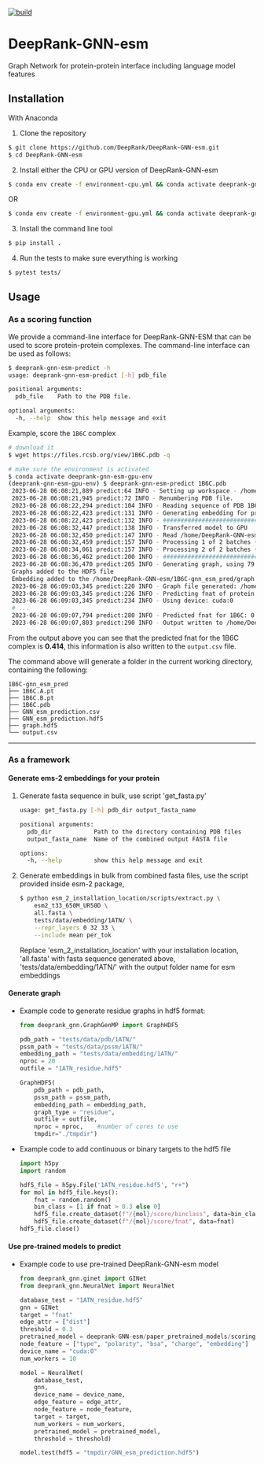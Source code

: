 [![build](https://github.com/haddocking/DeepRank-GNN-esm/actions/workflows/build.yml/badge.svg)](https://github.com/haddocking/DeepRank-GNN-esm/actions/workflows/build.yml)

# DeepRank-GNN-esm
Graph Network for protein-protein interface including language model features

## Installation

With Anaconda

1. Clone the repository
```bash
$ git clone https://github.com/DeepRank/DeepRank-GNN-esm.git
$ cd DeepRank-GNN-esm
```

2. Install either the CPU or GPU version of DeepRank-GNN-esm
```bash
$ conda env create -f environment-cpu.yml && conda activate deeprank-gnn-esm-cpu-env
```
OR
```bash
$ conda env create -f environment-gpu.yml && conda activate deeprank-gnn-esm-gpu-env
```

3. Install the command line tool
```bash
$ pip install .
```

4. Run the tests to make sure everything is working
```bash
$ pytest tests/
```

## Usage

### As a scoring function

We provide a command-line interface for DeepRank-GNN-ESM that can be used to score protein-protein complexes. The command-line interface can be used as follows:

```bash
$ deeprank-gnn-esm-predict -h
usage: deeprank-gnn-esm-predict [-h] pdb_file

positional arguments:
  pdb_file    Path to the PDB file.

optional arguments:
  -h, --help  show this help message and exit
```

Example, score the `1B6C` complex

```bash
# download it
$ wget https://files.rcsb.org/view/1B6C.pdb -q

# make sure the environment is activated
$ conda activate deeprank-gnn-esm-gpu-env
(deeprank-gnn-esm-gpu-env) $ deeprank-gnn-esm-predict 1B6C.pdb
 2023-06-28 06:08:21,889 predict:64 INFO - Setting up workspace - /home/DeepRank-GNN-esm/1B6C-gnn_esm_pred
 2023-06-28 06:08:21,945 predict:72 INFO - Renumbering PDB file.
 2023-06-28 06:08:22,294 predict:104 INFO - Reading sequence of PDB 1B6C.pdb
 2023-06-28 06:08:22,423 predict:131 INFO - Generating embedding for protein sequence.
 2023-06-28 06:08:22,423 predict:132 INFO - ################################################################################
 2023-06-28 06:08:32,447 predict:138 INFO - Transferred model to GPU
 2023-06-28 06:08:32,450 predict:147 INFO - Read /home/DeepRank-GNN-esm/1B6C-gnn_esm_pred/all.fasta with 8 sequences
 2023-06-28 06:08:32,459 predict:157 INFO - Processing 1 of 2 batches (4 sequences)
 2023-06-28 06:08:34,061 predict:157 INFO - Processing 2 of 2 batches (4 sequences)
 2023-06-28 06:08:36,462 predict:200 INFO - ################################################################################
 2023-06-28 06:08:36,470 predict:205 INFO - Generating graph, using 79 processors
 Graphs added to the HDF5 file
 Embedding added to the /home/DeepRank-GNN-esm/1B6C-gnn_esm_pred/graph.hdf5 file
 2023-06-28 06:09:03,345 predict:220 INFO - Graph file generated: /home/DeepRank-GNN-esm/1B6C-gnn_esm_pred/graph.hdf5
 2023-06-28 06:09:03,345 predict:226 INFO - Predicting fnat of protein complex.
 2023-06-28 06:09:03,345 predict:234 INFO - Using device: cuda:0
 # ...
 2023-06-28 06:09:07,794 predict:280 INFO - Predicted fnat for 1B6C: 0.414
 2023-06-28 06:09:07,803 predict:290 INFO - Output written to /home/DeepRank-GNN-esm/1B6C-gnn_esm_pred/output.csv
```

From the output above you can see that the predicted fnat for the 1B6C complex is **0.414**, this information is also written to the `output.csv` file.

The command above will generate a folder in the current working directory, containing the following:

```
1B6C-gnn_esm_pred
├── 1B6C.A.pt
├── 1B6C.B.pt
├── 1B6C.pdb
├── GNN_esm_prediction.csv
├── GNN_esm_prediction.hdf5
├── graph.hdf5
└── output.csv
```

* * *
### As a framework


#### Generate ems-2 embeddings for your protein
1. Generate fasta sequence in bulk, use script 'get_fasta.py'
    ```bash
    usage: get_fasta.py [-h] pdb_dir output_fasta_name

    positional arguments:
      pdb_dir            Path to the directory containing PDB files
      output_fasta_name  Name of the combined output FASTA file

    options:
      -h, --help         show this help message and exit
    ```
2. Generate embeddings in bulk from combined fasta files, use the script provided inside esm-2 package,

    ```bash
    $ python esm_2_installation_location/scripts/extract.py \
        esm2_t33_650M_UR50D \
        all.fasta \
        tests/data/embedding/1ATN/ \
        --repr_layers 0 32 33 \
        --include mean per_tok
    ```
    Replace 'esm_2_installation_location' with your installation location, 'all.fasta' with fasta sequence generated above, 'tests/data/embedding/1ATN/' with the output folder name for esm embeddings

#### Generate graph
  * Example code to generate residue graphs in hdf5 format:
    ```python
    from deeprank_gnn.GraphGenMP import GraphHDF5

    pdb_path = "tests/data/pdb/1ATN/"
    pssm_path = "tests/data/pssm/1ATN/"
    embedding_path = "tests/data/embedding/1ATN/"
    nproc = 20
    outfile = "1ATN_residue.hdf5"

    GraphHDF5(
        pdb_path = pdb_path,
        pssm_path = pssm_path,
        embedding_path = embedding_path,
        graph_type = "residue",
        outfile = outfile,
        nproc = nproc,    #number of cores to use
        tmpdir="./tmpdir")
    ```
  * Example code to add continuous or binary targets to the hdf5 file
    ```python
    import h5py
    import random

    hdf5_file = h5py.File('1ATN_residue.hdf5', "r+")
    for mol in hdf5_file.keys():
        fnat = random.random()
        bin_class = [1 if fnat > 0.3 else 0]
        hdf5_file.create_dataset(f"/{mol}/score/binclass", data=bin_class)
        hdf5_file.create_dataset(f"/{mol}/score/fnat", data=fnat)
    hdf5_file.close()
    ```

#### Use pre-trained models to predict
  * Example code to use pre-trained DeepRank-GNN-esm model
    ```python
    from deeprank_gnn.ginet import GINet
    from deeprank_gnn.NeuralNet import NeuralNet

    database_test = "1ATN_residue.hdf5"
    gnn = GINet
    target = "fnat"
    edge_attr = ["dist"]
    threshold = 0.3
    pretrained_model = deeprank-GNN-esm/paper_pretrained_models/scoring_of_docking_models/gnn_esm/treg_yfnat_b64_e20_lr0.001_foldall_esm.pth.tar
    node_feature = ["type", "polarity", "bsa", "charge", "embedding"]
    device_name = "cuda:0"
    num_workers = 10

    model = NeuralNet(
        database_test,
        gnn,
        device_name = device_name,
        edge_feature = edge_attr,
        node_feature = node_feature,
        target = target,
        num_workers = num_workers,
        pretrained_model = pretrained_model,
        threshold = threshold)

    model.test(hdf5 = "tmpdir/GNN_esm_prediction.hdf5")
    ```

